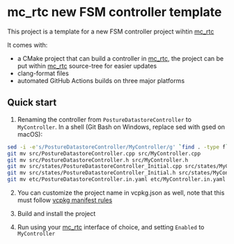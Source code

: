 mc_rtc new FSM controller template
==

This project is a template for a new FSM controller project wihtin [mc_rtc]

It comes with:
- a CMake project that can build a controller in [mc_rtc], the project can be put within [mc_rtc] source-tree for easier updates
- clang-format files
- automated GitHub Actions builds on three major platforms

Quick start
--

1. Renaming the controller from `PostureDatastoreController` to `MyController`. In a shell (Git Bash on Windows, replace sed with gsed on macOS):

```bash
sed -i -e's/PostureDatastoreController/MyController/g' `find . -type f`
git mv src/PostureDatastoreController.cpp src/MyController.cpp
git mv src/PostureDatastoreController.h src/MyController.h
git mv src/states/PostureDatastoreController_Initial.cpp src/states/MyController_Initial.cpp
git mv src/states/PostureDatastoreController_Initial.h src/states/MyController_Initial.h
git mv etc/PostureDatastoreController.in.yaml etc/MyController.in.yaml
```

2. You can customize the project name in vcpkg.json as well, note that this must follow [vcpkg manifest rules](https://github.com/microsoft/vcpkg/blob/master/docs/users/manifests.md)

2. Build and install the project

3. Run using your [mc_rtc] interface of choice, and setting `Enabled` to `MyController`

[mc_rtc]: https://jrl-umi3218.github.io/mc_rtc/
